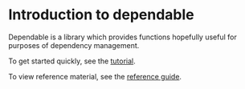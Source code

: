 # Introduction to dependable

Dependable is a library which provides functions hopefully useful for
purposes of dependency management.

To get started quickly, see the [tutorial](https://github.com/djhaskin987/dependable/blob/develop/doc/tutorial.md).

To view reference material, see the [reference guide](https://github.com/dependable/blob/develop/doc/reference.md).
